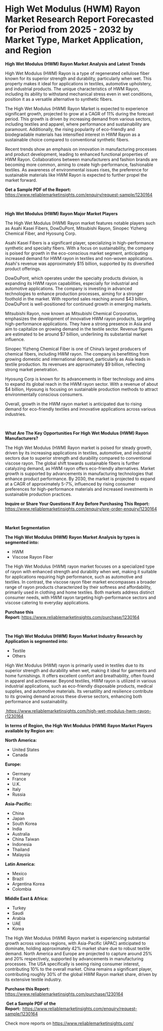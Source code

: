 <p><h1>High Wet Modulus (HWM) Rayon Market Research Report Forecasted for Period from 2025 -  2032 by Market Type, Market Application, and Region</h1></p><p><strong>High Wet Modulus (HWM) Rayon Market Analysis and Latest Trends</strong></p>
<p><p>High Wet Modulus (HWM) Rayon is a type of regenerated cellulose fiber known for its superior strength and durability, particularly when wet. This property makes it ideal for applications in textiles, automotive upholstery, and industrial products. The unique characteristics of HWM Rayon, including its ability to withstand mechanical stress even in wet conditions, position it as a versatile alternative to synthetic fibers.</p><p>The High Wet Modulus (HWM) Rayon Market is expected to experience significant growth, projected to grow at a CAGR of 11% during the forecast period. This growth is driven by increasing demand from various sectors, including textiles and apparel, where performance and sustainability are paramount. Additionally, the rising popularity of eco-friendly and biodegradable materials has intensified interest in HWM Rayon as a sustainable choice compared to conventional synthetic fibers.</p><p>Recent trends show an emphasis on innovation in manufacturing processes and product development, leading to enhanced functional properties of HWM Rayon. Collaborations between manufacturers and fashion brands are becoming more common, aiming to create high-performance, fashionable textiles. As awareness of environmental issues rises, the preference for sustainable materials like HWM Rayon is expected to further propel the market forward.</p></p>
<p><strong>Get a Sample PDF of the Report:&nbsp;</strong> <a href="https://www.reliablemarketinsights.com/enquiry/request-sample/1230164?utm_campaign=1887&utm_medium=2&utm_source=Github&utm_content=ia&utm_term=03022025&utm_id=high-wet-modulus-hwm-rayon">https://www.reliablemarketinsights.com/enquiry/request-sample/1230164</a></p>
<p>&nbsp;</p>
<p><strong>High Wet Modulus (HWM) Rayon Major Market Players</strong></p>
<p><p>The High Wet Modulus (HWM) Rayon market features notable players such as Asahi Kasei Fibers, DowDuPont, Mitsubishi Rayon, Sinopec Yizheng Chemical Fiber, and Hyosung Corp. </p><p>Asahi Kasei Fibers is a significant player, specializing in high-performance synthetic and specialty fibers. With a focus on sustainability, the company is poised for growth in the eco-conscious market segment, anticipating increased demand for HWM rayon in textiles and non-woven applications. Asahi's revenue was approximately $15 billion, supported by its diversified product offerings.</p><p>DowDuPont, which operates under the specialty products division, is expanding its HWM rayon capabilities, especially for industrial and automotive applications. The company is investing in advanced technologies to enhance production processes, aiming for a stronger foothold in the market. With reported sales reaching around $43 billion, DowDuPont is well-positioned for continued growth in emerging markets.</p><p>Mitsubishi Rayon, now known as Mitsubishi Chemical Corporation, emphasizes the development of innovative HWM rayon products, targeting high-performance applications. They have a strong presence in Asia and aim to capitalize on growing demand in the textile sector. Revenue figures are estimated to be around $7 billion, underlining its substantial market influence.</p><p>Sinopec Yizheng Chemical Fiber is one of China’s largest producers of chemical fibers, including HWM rayon. The company is benefitting from growing domestic and international demand, particularly as Asia leads in textile production. Its revenues are approximately $9 billion, reflecting strong market penetration.</p><p>Hyosung Corp is known for its advancements in fiber technology and aims to expand its global reach in the HWM rayon sector. With a revenue of about $4 billion, Hyosung is focusing on sustainable production methods to attract environmentally conscious consumers.</p><p>Overall, growth in the HWM rayon market is anticipated due to rising demand for eco-friendly textiles and innovative applications across various industries.</p></p>
<p>&nbsp;</p>
<p><strong>What Are The Key Opportunities For High Wet Modulus (HWM) Rayon Manufacturers?</strong></p>
<p><p>The High Wet Modulus (HWM) Rayon market is poised for steady growth, driven by its increasing applications in textiles, automotive, and industrial sectors due to superior strength and durability compared to conventional viscose rayon. The global shift towards sustainable fibers is further catalyzing demand, as HWM rayon offers eco-friendly alternatives. Market growth is supported by advancements in manufacturing technologies that enhance product performance. By 2030, the market is projected to expand at a CAGR of approximately 5-7%, influenced by rising consumer preferences for high-performance materials and increased investments in sustainable production practices.</p></p>
<p><strong>Inquire or Share Your Questions If Any Before Purchasing This Report:</strong> <a href="https://www.reliablemarketinsights.com/enquiry/pre-order-enquiry/1230164?utm_campaign=1887&utm_medium=2&utm_source=Github&utm_content=ia&utm_term=03022025&utm_id=high-wet-modulus-hwm-rayon">https://www.reliablemarketinsights.com/enquiry/pre-order-enquiry/1230164</a></p>
<p>&nbsp;</p>
<p><strong>Market Segmentation</strong></p>
<p><strong>The High Wet Modulus (HWM) Rayon Market Analysis by types is segmented into:</strong></p>
<p><ul><li>HWM</li><li>Viscose Rayon Fiber</li></ul></p>
<p><p>The High Wet Modulus (HWM) rayon market focuses on a specialized type of rayon with enhanced strength and durability when wet, making it suitable for applications requiring high performance, such as automotive and textiles. In contrast, the viscose rayon fiber market encompasses a broader range of rayon products characterized by their softness and affordability, primarily used in clothing and home textiles. Both markets address distinct consumer needs, with HWM rayon targeting high-performance sectors and viscose catering to everyday applications.</p></p>
<p><strong>Purchase this Report:&nbsp;</strong><a href="https://www.reliablemarketinsights.com/purchase/1230164?utm_campaign=1887&utm_medium=2&utm_source=Github&utm_content=ia&utm_term=03022025&utm_id=high-wet-modulus-hwm-rayon">https://www.reliablemarketinsights.com/purchase/1230164</a></p>
<p>&nbsp;</p>
<p><strong>The High Wet Modulus (HWM) Rayon Market Industry Research by Application is segmented into:</strong></p>
<p><ul><li>Textile</li><li>Others</li></ul></p>
<p><p>High Wet Modulus (HWM) rayon is primarily used in textiles due to its superior strength and durability when wet, making it ideal for garments and home furnishings. It offers excellent comfort and breathability, often found in apparel and activewear. Beyond textiles, HWM rayon is utilized in various industrial applications, such as eco-friendly disposable products, medical supplies, and automotive materials. Its versatility and resilience contribute to its growing demand across these diverse sectors, enhancing both performance and sustainability.</p></p>
<p><a href="https://www.reliablemarketinsights.com/high-wet-modulus-hwm-rayon-r1230164?utm_campaign=1887&utm_medium=2&utm_source=Github&utm_content=ia&utm_term=03022025&utm_id=high-wet-modulus-hwm-rayon">&nbsp;https://www.reliablemarketinsights.com/high-wet-modulus-hwm-rayon-r1230164</a></p>
<p><strong>In terms of Region, the High Wet Modulus (HWM) Rayon Market Players available by Region are:</strong></p>
<p>
    <p> <strong> North America: </strong>
        <ul>
            <li>United States</li>
            <li>Canada</li>
        </ul>
        </p> 
    <p> <strong> Europe: </strong>
        <ul>
            <li>Germany</li>
            <li>France</li>
            <li>U.K.</li>
            <li>Italy</li>
            <li>Russia</li>
        </ul>
        </p> 
    <p> <strong> Asia-Pacific: </strong>
        <ul>
            <li>China</li>
            <li>Japan</li>
            <li>South Korea</li>
            <li>India</li>
            <li>Australia</li>
            <li>China Taiwan</li>
            <li>Indonesia</li>
            <li>Thailand</li>
            <li>Malaysia</li>
        </ul>
        </p> 
    <p> <strong> Latin America: </strong>
        <ul>
            <li>Mexico</li>
            <li>Brazil</li>
            <li>Argentina Korea</li>
            <li>Colombia</li>
        </ul>
        </p> 
    <p> <strong> Middle East & Africa: </strong>
        <ul>
            <li>Turkey</li>
            <li>Saudi</li>
            <li>Arabia</li>
            <li>UAE</li>
            <li>Korea</li>
        </ul>
    </p>
    </p>
<p><p>The High Wet Modulus (HWM) Rayon market is experiencing substantial growth across various regions, with Asia-Pacific (APAC) anticipated to dominate, holding approximately 42% market share due to robust textile demand. North America and Europe are projected to capture around 25% and 20% respectively, supported by advancements in manufacturing processes. The USA specifically is seeing rising consumer interest, contributing 10% to the overall market. China remains a significant player, contributing roughly 30% of the global HWM Rayon market share, driven by its extensive textile industry.</p></p>
<p><strong>Purchase this Report: </strong><a href="https://www.reliablemarketinsights.com/purchase/1230164?utm_campaign=1887&utm_medium=2&utm_source=Github&utm_content=ia&utm_term=03022025&utm_id=high-wet-modulus-hwm-rayon">https://www.reliablemarketinsights.com/purchase/1230164</a></p>
<p>&nbsp;<strong>Get a Sample PDF of the Report:&nbsp;&nbsp;</strong><a href="https://www.reliablemarketinsights.com/enquiry/request-sample/1230164?utm_campaign=1887&utm_medium=2&utm_source=Github&utm_content=ia&utm_term=03022025&utm_id=high-wet-modulus-hwm-rayon">https://www.reliablemarketinsights.com/enquiry/request-sample/1230164</a></p>
<p><strong></strong></p>
<p>Check more reports on <a href="https://www.reliablemarketinsights.com/?utm_campaign=1887&utm_medium=2&utm_source=Github&utm_content=ia&utm_term=03022025&utm_id=high-wet-modulus-hwm-rayon">https://www.reliablemarketinsights.com/</a></p>